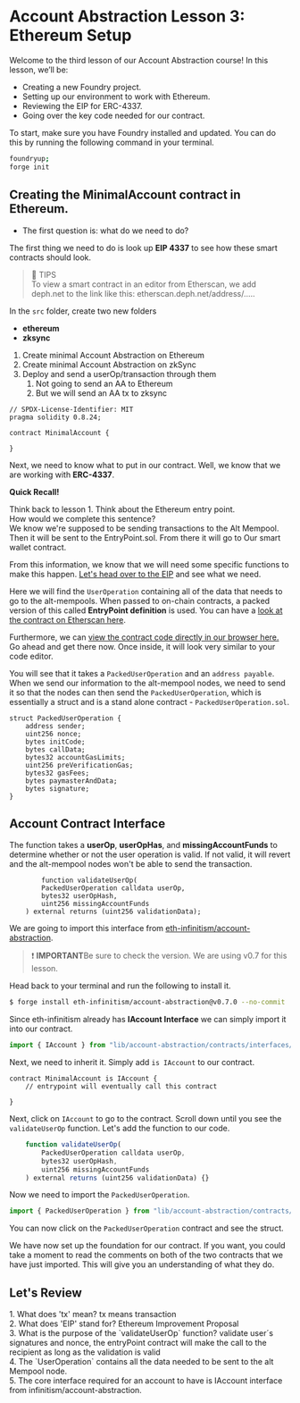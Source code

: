 # Account Abstraction Lesson 3: Ethereum Setup

Welcome to the third lesson of our Account Abstraction course! In this lesson, we’ll be:

* Creating a new Foundry project.
* Setting up our environment to work with Ethereum.
* Reviewing the EIP for ERC-4337.
* Going over the key code needed for our contract.

To start, make sure you have Foundry installed and updated. You can do this by running the following command in your terminal.

```bash 
foundryup;
forge init
```

## Creating the MinimalAccount contract in Ethereum.
* The first question is: what do we need to do?

The first thing we need to do is look up **EIP 4337** to see how these smart contracts should look.
> 📝 TIPS <br> To view a smart contract in an editor from Etherscan, we add deph.net to the link like this: etherscan.deph.net/address/.....

In the `src` folder, create two new folders

* **ethereum**
* **zksync**

1. Create minimal Account Abstraction on Ethereum
2. Create minimal Account Abstraction on zkSync
3. Deploy and send a userOp/transaction through them
    1. Not going to send an AA to Ethereum
    2. But we will send an AA tx to zksync

```solidity
// SPDX-License-Identifier: MIT
pragma solidity 0.8.24;

contract MinimalAccount {

}
```
Next, we need to know what to put in our contract. Well, we know that we are working with **ERC-4337**.

**Quick Recall!**

<summary>Think back to lesson 1. Think about the Ethereum entry point.</summary> 
<summary>How would we complete this sentence?</summary> 
<summary>We know we're supposed to be sending transactions to the Alt Mempool.</summary>
<summary>Then it will be sent to the EntryPoint.sol. From there it will go to Our smart wallet contract.</summary>

From this information, we know that we will need some specific functions to make this happen. [Let's head over to the EIP](https://eips.ethereum.org/EIPS/eip-4337) and see what we need.

Here we will find the `UserOperation` containing all of the data that needs to go to the alt-mempools. When passed to on-chain contracts, a packed version of this called **EntryPoint definition** is used. You can have a [look at the contract on Etherscan here](https://etherscan.io/address/0x0000000071727de22e5e9d8baf0edac6f37da032).

Furthermore, we can [view the contract code directly in our browser here.](https://etherscan.deth.net/address/0x0000000071727de22e5e9d8baf0edac6f37da032) Go ahead and get there now. Once inside, it will look very similar to your code editor.

You will see that it takes a `PackedUserOperation` and an `address payable`. When we send our information to the alt-mempool nodes, we need to send it so that the nodes can then send the `PackedUserOperation`, which is essentially a struct and is a stand alone contract - `PackedUserOperation.sol`.
```solidity 
struct PackedUserOperation {
    address sender;
    uint256 nonce;
    bytes initCode;
    bytes callData;
    bytes32 accountGasLimits;
    uint256 preVerificationGas;
    bytes32 gasFees;
    bytes paymasterAndData;
    bytes signature;
}
```
## Account Contract Interface
The function takes a **userOp**, **userOpHas**, and **missingAccountFunds** to determine whether or not the user operation is valid. If not valid, it will revert and the alt-mempool nodes won't be able to send the transaction.
```solidity
        function validateUserOp(
        PackedUserOperation calldata userOp,
        bytes32 userOpHash,
        uint256 missingAccountFunds
    ) external returns (uint256 validationData);
```

We are going to import this interface from [eth-infinitism/account-abstraction](https://github.com/eth-infinitism/account-abstraction/tree/develop).

> ❗ **IMPORTANT**Be sure to check the version. We are using v0.7 for this lesson.

Head back to your terminal and run the following to install it.
```bash 
$ forge install eth-infinitism/account-abstraction@v0.7.0 --no-commit
```
Since eth-infinitism already has **IAccount Interface** we can simply import it into our contract.

```js
import { IAccount } from "lib/account-abstraction/contracts/interfaces/IAccount.sol";
```

Next, we need to inherit it. Simply add `is IAccount` to our contract.

```solidity
contract MinimalAccount is IAccount {
    // entrypoint will eventually call this contract

}
```

Next, click on `IAccount` to go to the contract. Scroll down until you see the `validateUserOp` function. Let's add the function to our code.

```js
    function validateUserOp(
        PackedUserOperation calldata userOp,
        bytes32 userOpHash,
        uint256 missingAccountFunds
    ) external returns (uint256 validationData) {}
```

Now we need to import the `PackedUserOperation`.

```js
import { PackedUserOperation } from "lib/account-abstraction/contracts/interfaces/PackedUserOperation.sol";
```

You can now click on the `PackedUserOperation` contract and see the struct.

We have now set up the foundation for our contract. If you want, you could take a moment to read the comments on both of the two contracts that we have just imported. This will give you an understanding of what they do.

## Let's Review

<summary>1. What does 'tx' mean? tx means transaction</summary> 
<summary>2. What does 'EIP' stand for? Ethereum Improvement Proposal</summary> 
<summary>3. What is the purpose of the `validateUserOp` function? validate user´s signatures and nonce, the entryPoint contract will make the call to the recipient as long as the validation is valid</summary>
<summary>4. The `UserOperation` contains all the data needed to be sent to the alt Mempool node.</summary>
<summary>5. The core interface required for an account to have is IAccount interface from infinitism/account-abstraction.</summary>
